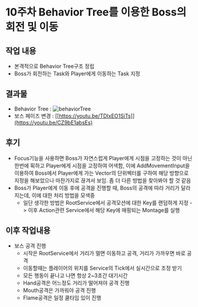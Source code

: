 # 10주차 Behavior Tree를 이용한 Boss의 회전 및 이동

## 작업 내용
+ 본격적으로 Behavior Tree구조 정립
+ Boss가 회전하는 Task와 Player에게 이동하는 Task 지정

## 결과물
+ Behavior Tree : ![behaviorTree](https://github.com/takndr/MonsterSlave/assets/126765215/905e000f-f806-4eef-8861-d345039dade5)
+ 보스 페이즈 변경 : [[https://youtu.be/TDIxEO1SiTs]](https://youtu.be/CZ9bE1absEs)

## 후기
+ Focus기능을 사용하면 Boss가 자연스럽게 Player에게 시점을 고정하는 것이 아닌 한번에 휙하고 Player에게 시점을 고정하여 어색함, 이에 AddMovementInput을 이용하여 Boss에서 Player에게 가는 Vector의 단위벡터를 구하여 해당 방향으로 지정을
  해보았으나 마찬가지로 끊겨서 보임. 좀 더 다른 방법을 찾아봐야 할 것 같음
+ Boss가 Player에게 이동 후에 공격을 진행할 때, Boss의 공격에 따라 거리가 달라지는데, 이에 대한 처리 방법을 모색중
  + 일단 생각한 방법은 RootService에서 공격모션에 대한 Key를 랜덤하게 지정 -> 이후 Action관련 Service에서 해당 Key에 매핑되는 Montage를 실행
   
## 이후 작업내용
+ 보스 공격 진행
   + 시작은 RootService에서 거리가 멀면 이동하고 공격, 거리가 가까우면 바로 공격
   + 이동할때는 플레이어의 위치를 Service의 Tick에서 실시간으로 조정 받기
   + 모든 행동이 끝나고 나면 항상 2~3초간 대기시간
   + Hand공격은 어느정도 거리가 떨어져야 공격 진행
   + Mouth공격은 가까워야 공격 진행
   + Flame공격은 일정 쿨타임 있이 진행

  
